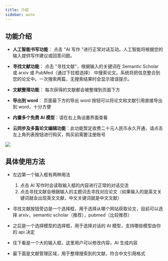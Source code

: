 ```yaml
---
title: 介绍
sidebar: auto
---
```


## 功能介绍

- **人工智能书写功能**： 点击 "AI 写作 "进行正常对话互动。人工智能将根据您的输入提供写作建议或回答问题。

- **寻找文献功能**： 点击 "寻找文献"，根据输入的关键词在 Semantic Scholar 或 arxiv 或 PubMed（通过下拉框选择） 中搜索论文。系统将把信息整合到您的论文中。一次搜索两篇，无搜索结果时会显示错误提示。
- **文献整理功能**： 每次获得的文献都会被整理到页面下方
- **导出到 word**： 页面最下方的导出 word 按钮可以将论文和文献引用直接导出到 word，十分方便
- **内置多个免费 AI 模型**：请在右上角设置界面查看

- **云同步及多篇论文编辑功能**：此功能暂定收费二十元人民币永久开通，请点击左上角列表按钮进行购买，购买前需要注册账号

![](https://file.liuweiqing.life/2024/02/558e11d675d6a07dedbcfdc5ab8d072f.png)

## 具体使用方法

- 左边第一个输入框有两种用法

  1. 点击 AI 写作时会读取输入框的内容进行正常的对话交流
  2. 点击寻找文献会根据输入的主题词去寻找对应论文（如果输入的是英文关键词就会出现英文文献，中文关键词就是中文文献）

- 寻找文献按钮旁边是一个选择框，用于选择从哪个网站获取论文，目前可以选择 arxiv，semantic scholar（推荐），pubmed（比较推荐）
- 之后是一个选择模型的选择框，用于选择对话的 AI 模型，支持哪些模型由你的 api 决定
- 往下看是一个大的输入框，这里用户可以修改内容，AI 生成内容
- 最下面是文献管理区域，用于整理搜索到的文献，符合中文引用格式
